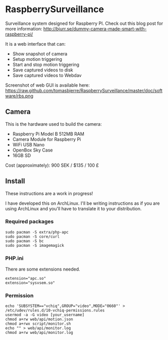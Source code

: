 RaspberrySurveillance
======================

Surveillance system designed for Raspberry PI. Check out this blog post for more information: http://bjurr.se/dummy-camera-made-smart-with-raspberry-pi/

It is a web interface that can:
  * Show snapshot of camera
  * Setup motion triggering
  * Start and stop motion triggering
  * Save captured videos to disk
  * Save captured videos to Webdav

Screenshot of web GUI is available here:
https://raw.github.com/tomasbjerre/RaspberrySurveillance/master/doc/software/rbs.png

## Camera ##
This is the hardware used to build the camera:
* Raspberry Pi Model B 512MB RAM
* Camera Module for Raspberry Pi
* WiFi USB Nano
* OpenBox Sky Case
* 16GB SD

Cost (approximately): 900 SEK / $135 / 100 £

## Install ##
These instructions are a work in progress!

I have developed this on ArchLinux. I'll be writing instructions as if you are using ArchLinux and you'll have to translate it to your distribution.

### Required packages ###

    sudo pacman -S extra/php-apc
    sudo pacman -S core/curl
    sudo pacman -S bc
    sudo pacman -S imagemagick

### PHP.ini ###
There are some extensions needed.

    extension="apc.so"
    extension="sysvsem.so"

### Permission ###

    echo 'SUBSYSTEM=="vchiq",GROUP="video",MODE="0660"' > /etc/udev/rules.d/10-vchiq-permissions.rules
    usermod -a -G video [your_username]    
    chmod a+rw web/api/motion.json
    chmod a+rwx script/monitor.sh
    echo "" > web/api/monitor.log
    chmod a+rw web/api/monitor.log
